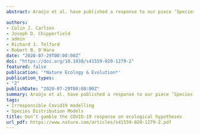 ```yaml
---
abstract: Araújo et al. have published a response to our piece ‘Species distribution models are inappropriate for COVID-19’1 entitled ‘Ecological and epidemiological models are both useful for SARS-CoV-2’2, in which they defend the idea that ecological models are likely to identify the signature of climate drivers in the R0 of COVID-19 transmission.

authors:
- Colin J. Carlson
- Joseph D. Chipperfield
- admin
- Richard J. Telford
- Robert B. O'Hara
date: "2020-07-29T00:00:00Z"
doi: "https://doi.org/10.1038/s41559-020-1279-2"
featured: false
publication: '*Nature Ecology & Evolution*'
publication_types:
- "2"
publishDate: "2020-07-29T00:00:00Z"
summary: Araújo et al. have published a response to our piece ‘Species distribution models are inappropriate for COVID-19’1 entitled ‘Ecological and epidemiological models are both useful for SARS-CoV-2’2, in which they defend the idea that ecological models are likely to identify the signature of climate drivers in the R0 of COVID-19 transmission.
tags:
- Irresponsible Covid19 modelling
- Species Distribution Models
title: Don’t gamble the COVID-19 response on ecological hypotheses 
url_pdf: https://www.nature.com/articles/s41559-020-1279-2.pdf
---
```


